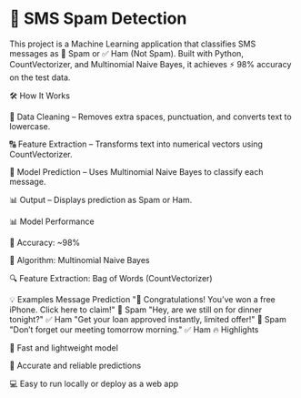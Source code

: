 # 🚀 SMS Spam Detection

This project is a Machine Learning application that classifies SMS messages as 📩 Spam or ✅ Ham (Not Spam).
Built with Python, CountVectorizer, and Multinomial Naive Bayes, it achieves ⚡ 98% accuracy on the test data.

🛠 How It Works

🧹 Data Cleaning – Removes extra spaces, punctuation, and converts text to lowercase.

🔠 Feature Extraction – Transforms text into numerical vectors using CountVectorizer.

🤖 Model Prediction – Uses Multinomial Naive Bayes to classify each message.

📊 Output – Displays prediction as Spam or Ham.

📊 Model Performance

🎯 Accuracy: ~98%

🧮 Algorithm: Multinomial Naive Bayes

🔍 Feature Extraction: Bag of Words (CountVectorizer)

💡 Examples
Message	Prediction
"🎉 Congratulations! You’ve won a free iPhone. Click here to claim!"	📩 Spam
"Hey, are we still on for dinner tonight?"	✅ Ham
"Get your loan approved instantly, limited offer!"	📩 Spam
"Don’t forget our meeting tomorrow morning."	✅ Ham
🔥 Highlights

🚀 Fast and lightweight model

🧠 Accurate and reliable predictions

💻 Easy to run locally or deploy as a web app

